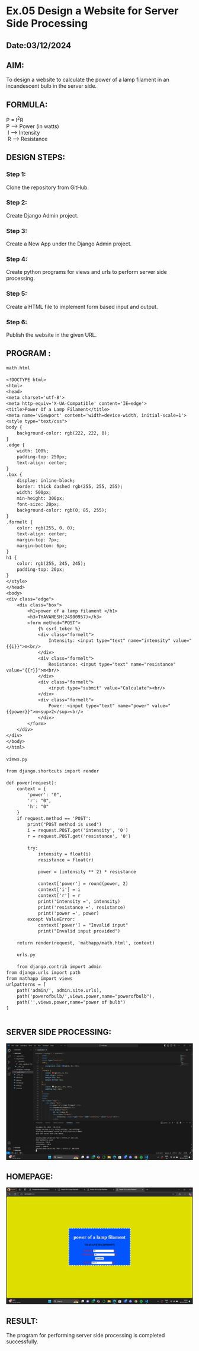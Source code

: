# Ex.05 Design a Website for Server Side Processing
## Date:03/12/2024

## AIM:
 To design a website to calculate the power of a lamp filament in an incandescent bulb in the server side. 


## FORMULA:
P = I<sup>2</sup>R
<br> P --> Power (in watts)
<br> I --> Intensity
<br> R --> Resistance

## DESIGN STEPS:

### Step 1:
Clone the repository from GitHub.

### Step 2:
Create Django Admin project.

### Step 3:
Create a New App under the Django Admin project.

### Step 4:
Create python programs for views and urls to perform server side processing.

### Step 5:
Create a HTML file to implement form based input and output.

### Step 6:
Publish the website in the given URL.

## PROGRAM :
```
math.html

<!DOCTYPE html>
<html>
<head>
<meta charset='utf-8'>
<meta http-equiv='X-UA-Compatible' content='IE=edge'>
<title>Power Of a Lamp Filament</title>
<meta name='viewport' content='width=device-width, initial-scale=1'>
<style type="text/css">
body {
    background-color: rgb(222, 222, 0);
}
.edge {
    width: 100%;
    padding-top: 250px;
    text-align: center;
}
.box {
    display: inline-block;
    border: thick dashed rgb(255, 255, 255);
    width: 500px;
    min-height: 300px;
    font-size: 20px;
    background-color: rgb(0, 85, 255);
}
.formelt {
    color: rgb(255, 0, 0);
    text-align: center;
    margin-top: 7px;
    margin-bottom: 6px;
}
h1 {
    color: rgb(255, 245, 245);
    padding-top: 20px;
}
</style>
</head>
<body>
<div class="edge">
    <div class="box">
        <h1>power of a lamp filament </h1>
        <h3>THAVANESH(24900957)</h3>
        <form method="POST">
            {% csrf_token %}
            <div class="formelt">
                Intensity: <input type="text" name="intensity" value="{{i}}">m<br/>
            </div>
            <div class="formelt">
                Resistance: <input type="text" name="resistance" value="{{r}}">m<br/>
            </div>
            <div class="formelt">
                <input type="submit" value="Calculate"><br/>
            </div>
            <div class="formelt">
                Power: <input type="text" name="power" value="{{power}}">m<sup>2</sup><br/>
            </div>
        </form>
    </div>
</div>
</body>
</html>

views.py

from django.shortcuts import render

def power(request):
    context = {
        'power': "0",
        'r': "0",
        'h': "0"
    }
    if request.method == 'POST':
        print("POST method is used")
        i = request.POST.get('intensity', '0')
        r = request.POST.get('resistance', '0')
        
        try:
            intensity = float(i)
            resistance = float(r)
            
            power = (intensity ** 2) * resistance

            context['power'] = round(power, 2)
            context['i'] = i
            context['r'] = r
            print('intensity =', intensity)
            print('resistance =', resistance)
            print('power =', power)
        except ValueError:
            context['power'] = "Invalid input"
            print("Invalid input provided")
            
    return render(request, 'mathapp/math.html', context)

    urls.py

    from django.contrib import admin 
from django.urls import path 
from mathapp import views 
urlpatterns = [ 
    path('admin/', admin.site.urls), 
    path('powerofbulb/',views.power,name="powerofbulb"),
    path('',views.power,name="power of bulb")
]


```


## SERVER SIDE PROCESSING:
![alt text](<Screenshot (45).png>)


## HOMEPAGE:
![alt text](<Screenshot (44).png>)

## RESULT:
The program for performing server side processing is completed successfully.
